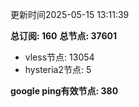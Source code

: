 更新时间2025-05-15 13:11:39

**总订阅: 160**
**总节点: 37601**
- vless节点: 13054
- hysteria2节点: 5

**google ping有效节点: 380**

